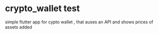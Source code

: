 # crypto_wallet test
 simple flutter app for cypto wallet , that auses an API and shows prices of assets added
